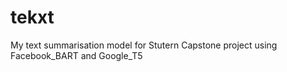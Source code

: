 # tekxt
My text summarisation model for Stutern Capstone project using Facebook_BART and Google_T5 
